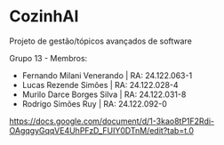 # CozinhAI
Projeto de gestão/tópicos avançados de software

Grupo 13 - Membros:
- Fernando Milani Venerando | RA: 24.122.063-1
- Lucas Rezende Simões | RA: 24.122.028-4
- Murilo Darce Borges Silva | RA: 24.122.031-8
- Rodrigo Simões Ruy | RA: 24.122.092-0

https://docs.google.com/document/d/1-3kao8tP1F2Rdi-OAgqgyGqqVE4UhPFzD_FUIY0DTnM/edit?tab=t.0
